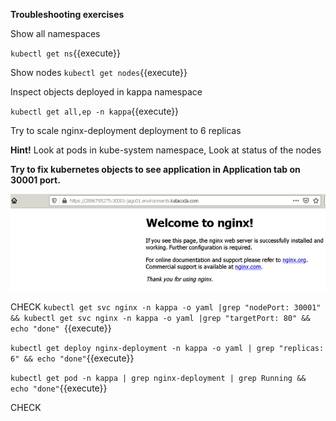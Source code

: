 **Troubleshooting exercises**

Show all namespaces

`kubectl get ns`{{execute}}

Show nodes 
`kubectl get nodes`{{execute}}

Inspect objects deployed in kappa namespace

`kubectl get all,ep -n kappa`{{execute}}

Try to scale nginx-deployment deployment to 6  replicas

**Hint!**
Look at pods in kube-system namespace, Look at status of the nodes


**Try to fix kubernetes objects to see application in Application tab on 30001 port.**

![Web application](./assets/nginx-web.png)


CHECK
`kubectl get svc nginx -n kappa -o yaml |grep "nodePort: 30001" && kubectl get svc nginx -n kappa -o yaml |grep "targetPort: 80" && echo "done" `{{execute}}

`kubectl get deploy nginx-deployment -n kappa -o yaml | grep "replicas: 6" && echo "done"`{{execute}}

`kubectl get pod -n kappa | grep nginx-deployment | grep Running && echo "done"`{{execute}}

CHECK